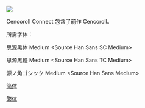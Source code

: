 ![](https://i.loli.net/2019/11/18/Abxy6lokShgmBNF.png)

Cencoroll Connect 包含了前作 Cencoroll。

所需字体：

思源黑体 Medium \<Source Han Sans SC Medium>

思源黑體 Medium \<Source Han Sans TC Medium>

源ノ角ゴシック Medium \<Source Han Sans Medium>

[简体](https://github.com/SweetSub/SweetSub/Archive/raw/master/Cencoroll%20Connect/[SweetSub]%20Cencoroll%20Connect.chs.ass)

[繁体](https://github.com/SweetSub/SweetSub/Archive/raw/master/Cencoroll%20Connect/[SweetSub]%20Cencoroll%20Connect.cht.ass)